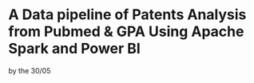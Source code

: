 # A Data pipeline of Patents Analysis from Pubmed &  GPA Using Apache Spark and Power BI
by the 30/05
